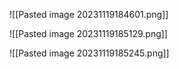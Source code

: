 ![[Pasted image 20231119184601.png]]

![[Pasted image 20231119185129.png]]

![[Pasted image 20231119185245.png]]
